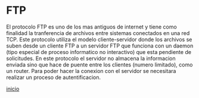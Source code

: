 # FTP
El protocolo FTP es uno de los mas antiguos de internet y tiene como finalidad la tranferencia de archivos entre sistemas conectados en una red TCP.
Este protocolo utiliza el modelo cliente-servidor donde los archivos se suben desde un cliente FTP a un servidor FTP que funciona con un daemon (tipo especial de proceso informatico no interactivo) que esta pendiente de solicitudes. En este protocolo el servidor no almacena la informacion enviada sino que hace de puente entre los clientes (numero limitado), como un router. Para poder hacer la conexion con el servidor se necesitara realizar un proceso de autentificacion.
  
[inicio](README.md) 
